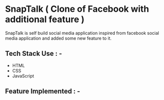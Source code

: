 # SnapTalk ( Clone of Facebook with additional feature )

<p>SnapTalk is self build social media application inspired from facebook social media application and added some new feature to it. </p>









## Tech Stack Use : -

  - HTML
  - CSS
  - JavaScript
  
## Feature Implemented : -


